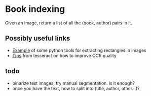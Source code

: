 # Book indexing

Given an image, return a list of all the (book, author) pairs in it. 

## Possibly useful links
* [Example](https://pythontips.com/2015/03/11/a-guide-to-finding-books-in-images-using-python-and-opencv/) of some python tools for extracting rectangles in images
* [Tips](https://github.com/tesseract-ocr/tesseract/wiki/ImproveQuality) from tesseract on how to improve OCR quality

## todo
* binarize test images, try manual segmentation. is it enough?
* once you have the text, how to split into (title, author, other...)?